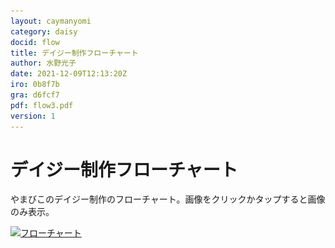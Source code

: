 ```yaml
---
layout: caymanyomi
category: daisy
docid: flow
title: デイジー制作フローチャート
author: 水野光子
date: 2021-12-09T12:13:20Z
iro: 0b8f7b
gra: d6fcf7
pdf: flow3.pdf
version: 1
---
```


# デイジー制作フローチャート

やまびこのデイジー制作のフローチャート。画像をクリックかタップすると画像のみ表示。

<a href="media/flow/flow3.png"><img src="media/flow/flow3.png" alt="フローチャート" srcset="media/flow/flow3.svg" class="fullw" /></a>
